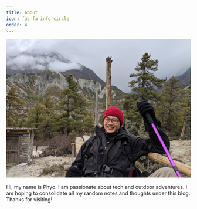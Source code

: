 ```yaml
---
title: About
icon: fas fa-info-circle
order: 4
---
```


![My picture](/assets/img/me_1.jpg)

Hi, my name is Phyo. I am passionate about tech and outdoor adventures. I am hoping to consolidate all my random notes and thoughts under this blog. Thanks for visiting!
